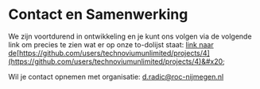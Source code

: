 # Contact en Samenwerking

We zijn voortdurend in ontwikkeling en je kunt ons volgen via de volgende link om precies te zien wat er op onze to-dolijst staat: [link naar de](https://github.com/users/technoviumunlimited/projects/4)[https://github.com/users/technoviumunlimited/projects/4](https://github.com/users/technoviumunlimited/projects/4)&#x20;

Wil je contact opnemen met organisatie: d.radic@roc-nijmegen.nl&#x20;
